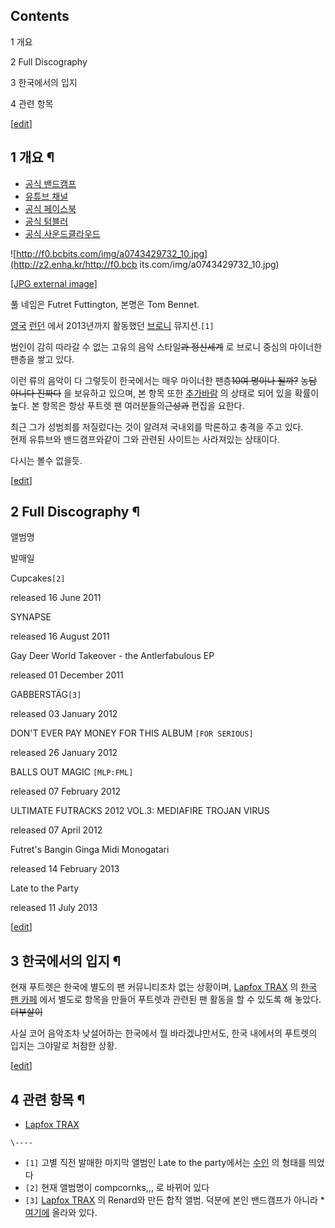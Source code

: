 ## Contents

    

1 개요

2 Full Discography

3 한국에서의 입지

4 관련 항목

[[edit](http://rigvedawiki.net/r1/wiki.php/Futret?action=edit&section=1)]

## 1 개요 ¶

  * [공식 밴드캠프](https://futret.bandcamp.com)
  * [유튜브 채널](https://www.youtube.com/user/fumcret)
  * [공식 페이스북](https://www.facebook.com/pages/Futret/243037829061911)
  * [공식 텀블러](https://futret.tumblr.com)
  * [공식 사운드클라우드](http://soundcloud.com/futracks)  
  
  
  
  

![http://f0.bcbits.com/img/a0743429732_10.jpg](http://z2.enha.kr/http://f0.bcb
its.com/img/a0743429732_10.jpg)

[[JPG external image]](http://f0.bcbits.com/img/a0743429732_10.jpg)

  
  
  
  

풀 네임은 Futret Futtington, 본명은 Tom Bennet.

  

[영국](%EC%98%81%EA%B5%AD.md) [런던](%EB%9F%B0%EB%8D%98.md) 에서 2013년까지 활동했던
[브로니](%EB%B8%8C%EB%A1%9C%EB%8B%88.md) 뮤지션.`[1]`

  

범인이 감히 따라갈 수 없는 고유의 음악 스타일<del>과 정신세계</del> 로 브로니 중심의 마이너한 팬층을 쌓고 있다.

  
  

이런 류의 음악이 다 그렇듯이 한국에서는 매우 마이너한 팬층<del>10여 명이나 될까?</del> <del>농담 아니다 진짜다</del>
을 보유하고 있으며, 본 항목 또한 [추가바람](%EC%B6%94%EA%B0%80%EB%B0%94%EB%9E%8C.md) 의 상태로
되어 있을 확률이 높다. 본 항목은 항상 푸트렛 팬 여러분들의<del>근성과</del> 편집을 요한다.

  
  

최근 그가 성범죄를 저질렀다는 것이 알려져 국내외를 막론하고 충격을 주고 있다.  
현제 유튜브와 밴드캠프와같이 그와 관련된 사이트는 사라져있는 상태이다.

  

다시는 볼수 없을듯.

[[edit](http://rigvedawiki.net/r1/wiki.php/Futret?action=edit&section=2)]

## 2 Full Discography ¶

  

앨범명

발매일

Cupcakes`[2]`

released 16 June 2011

SYNAPSE

released 16 August 2011

Gay Deer World Takeover - the Antlerfabulous EP

released 01 December 2011

GABBERSTÄG`[3]`

released 03 January 2012

DON'T EVER PAY MONEY FOR THIS ALBUM `[FOR SERIOUS]`

released 26 January 2012

BALLS OUT MAGIC `[MLP​:​FML]`

released 07 February 2012

ULTIMATE FUTRACKS 2012 VOL​.​3: MEDIAFIRE TROJAN VIRUS

released 07 April 2012

Futret's Bangin Ginga Midi Monogatari

released 14 February 2013

Late to the Party

released 11 July 2013

  
  
  

[[edit](http://rigvedawiki.net/r1/wiki.php/Futret?action=edit&section=3)]

## 3 한국에서의 입지 ¶

  

현재 푸트렛은 한국에 별도의 팬 커뮤니티조차 없는 상황이며, [Lapfox TRAX](Lapfox%20TRAX.md) 의 [한국 팬
카페](http://cafe.naver.com/korealapfoxoffical) 에서 별도로 항목을 만들어 푸트렛과 관련된 팬 활동을 할
수 있도록 해 놓았다. <del>더부살이</del>

  

사실 코어 음악조차 낮설어하는 한국에서 뭘 바라겠냐만서도, 한국 내에서의 푸트렛의 입지는 그야말로 처참한 상황.

[[edit](http://rigvedawiki.net/r1/wiki.php/Futret?action=edit&section=4)]

## 4 관련 항목 ¶

  * [Lapfox TRAX](Lapfox%20TRAX.md)

`\----`

  * `[1]` 고별 직전 발매한 마지막 앨범인 Late to the party에서는 [수인](%EC%88%98%EC%9D%B8.md) 의 형태를 띄었다
  * `[2]` 현재 앨범명이 compcornks​,​,​, 로 바뀌어 있다
  * `[3]` [Lapfox TRAX](Lapfox%20TRAX.md) 의 Renard와 만든 합작 앨범. 덕분에 본인 밴드캠프가 아니라 *[여기에](http://lapfox.bandcamp.com/album/gabberst-g) 올라와 있다.

